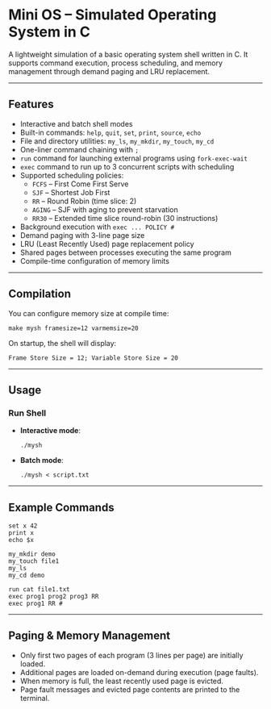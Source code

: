 # Mini OS – Simulated Operating System in C

A lightweight simulation of a basic operating system shell written in C. It supports command execution, process scheduling, and memory management through demand paging and LRU replacement.

---

## Features

- Interactive and batch shell modes
- Built-in commands: `help`, `quit`, `set`, `print`, `source`, `echo`
- File and directory utilities: `my_ls`, `my_mkdir`, `my_touch`, `my_cd`
- One-liner command chaining with `;`
- `run` command for launching external programs using `fork-exec-wait`
- `exec` command to run up to 3 concurrent scripts with scheduling
- Supported scheduling policies:
  - `FCFS` – First Come First Serve
  - `SJF` – Shortest Job First
  - `RR` – Round Robin (time slice: 2)
  - `AGING` – SJF with aging to prevent starvation
  - `RR30` – Extended time slice round-robin (30 instructions)
- Background execution with `exec ... POLICY #`
- Demand paging with 3-line page size
- LRU (Least Recently Used) page replacement policy
- Shared pages between processes executing the same program
- Compile-time configuration of memory limits

---

## Compilation

You can configure memory size at compile time:

```
make mysh framesize=12 varmemsize=20
```

On startup, the shell will display:

```
Frame Store Size = 12; Variable Store Size = 20
```

---

## Usage

### Run Shell

- **Interactive mode**:
  ```
  ./mysh
  ```

- **Batch mode**:
  ```
  ./mysh < script.txt
  ```

---

## Example Commands

```
set x 42
print x
echo $x

my_mkdir demo
my_touch file1
my_ls
my_cd demo

run cat file1.txt
exec prog1 prog2 prog3 RR
exec prog1 RR #
```

---

## Paging & Memory Management

- Only first two pages of each program (3 lines per page) are initially loaded.
- Additional pages are loaded on-demand during execution (page faults).
- When memory is full, the least recently used page is evicted.
- Page fault messages and evicted page contents are printed to the terminal.

